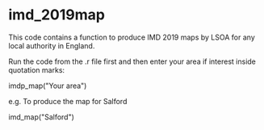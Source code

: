 # imd_2019map
This code contains a function to produce IMD 2019 maps by LSOA for any local authority in England.

Run the code from the .r file first and then enter your area if interest inside quotation marks:

imdp_map("Your area")

e.g. To produce the map for Salford

imd_map("Salford")

